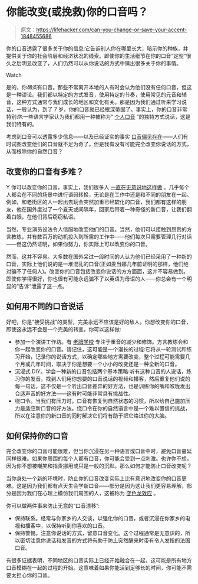 # 你能改变(或挽救)你的口音吗？

> 原文：<https://lifehacker.com/can-you-change-or-save-your-accent-1848455686>

你的口音透露了很多关于你的信息:它告诉别人你在哪里长大，暗示你的种族，并提供关于你的社会阶层和经济状况的线索。即使你的生活细节在你的口音“定型”很久之后明显改变了，人们仍然可以从你说话的方式中猜出很多关于你的事情。

Watch

是的，你*确实*有口音。那些不常离开本地的人有时会认为他们没有任何口音，但这是一种谬论。我们都以特定的方式发音，使用特定的节奏，使用常见的元音和辅音，这种方式通常与我们成长的地区和文化有关。那是因为我们通过听来学习说话，一般认为，到了 7 岁，你的口音就已经根深蒂固了。事实上，你的口音非常特别*你*:一些语言学家认为我们都用一种被称为“ [个人口音](https://www.babbel.com/en/magazine/what-is-an-idiolect) ”的独特方式说话，这是我们特有的。

考虑到口音可以透露多少信息——以及已经证实的事实 [口音偏见存在](https://www.forbes.com/sites/pragyaagarwaleurope/2018/12/30/bias-is-your-accent-holding-you-back/?sh=3519d3fd1b5a)——人们有时试图改变他们的口音就不足为奇了。但是我有没有可能完全改变你说话的方式，从而根除你的自然口音？

## 改变你的口音有多难？

Y 你可以改变你的口音，事实上，我们很多人 [一直在无意识地这样做](https://www.esquire.com/uk/culture/news/a6844/heres-why-your-accent-keeps-changing-depending-who-youre-with/) 。几乎每个人都会在不同的场景中进行语码转换，无论是在工作中还是和不同的朋友在一起。例如，和老街区的人一起出去玩会突然加重已经软化的口音，我们都有这样的朋友，他在国外度过了一个夏天或间隔年，回家后带着一种奇怪的新口音，让我们翻着白眼，在他们背后窃窃私语。

当然，专业演员设法令人信服地改变他们的口音。当然，他们可以接触到昂贵的方言教练，并有数百万的动机投入到所需的工作中——他们每次只需要管理几行对话——但这仍然证明，如果你努力，你实际上可以改变你的口音。

然而，这并不容易。大多数在国外呆过一段时间的人认为他们已经采用了一种新的口音，实际上他们说的是一堆混乱的口音(正如麦当娜几年前证明的那样，他们绝对骗不了任何人)。改变你的口音包括改变你说话的方方面面，这并不容易做到。即使你学得很好，你也很有可能永远骗不了以英语为母语的人——你总会有一个明显的“告诉”泄露了这一点。

## 如何用不同的口音说话

好吧，你是“接受挑战”的类型，完美永远不应该是好的敌人。你想改变你的口音，即使这永远不会是一个完美的转变。你可以这样做:

*   参加一个演讲工作坊。有 [老牌学校](https://www.theguardian.com/society/2019/mar/20/ugly-rise-accent-softening-people-changing-their-voices) 专注于重音的减少和修饰。方言教练会和你一起改变你的口音。请记住，这可能是一个漫长的过程:它将从一轮测试和练习开始，记录你的说话方式，以确定哪些地方需要改变，整个过程可能需要几个月或几年时间，取决于你是想要一个小小的改变还是一种全新的口音。
*   沉浸式 DIY。学会一种新的口音包括两个基本策略:听有这种口音的人说话，练习你的发音。找到人们用你想要的口音说话的视频和播客，然后重复他们说的每一句话，这不仅是一个听出口音差异的好方法，也是训练你的嘴和喉咙发出合适声音的好方法——这有时可能非常具有挑战性。
*   绕口令。当我们有压力时，口音有恢复到自然状态的习惯，所以给自己施加压力是适应新口音的好方法。绕口令在你的自然语言中是一个难以置信的挑战，所以在注意你的新口音的同时解决它们将有助于把它烙进你的大脑。

## 如何保持你的口音

完全改变你的口音可能很难，但当你沉浸在另一种语言或口音中时，避免口音蔓延同样很难。如果你周围的每个人都有口音，你可能会受到一点刺激。也许你不想，因为你不想被嘲笑和指责挪用或只是一般的沉默。那么如何才能防止口音改变呢？

当你身处一个新的环境时，防止你的口音改变实际上比有意识地改变你的口音更难。这是因为我们都有点天生会学新口音——部分是因为这让我们更容易理解，部分是因为我们在心理上模仿我们周围的人，这被称为 [变色龙效应](https://www.psychologytoday.com/intl/articles/199911/were-all-copycats) 。

你可以做两件事来防止无意的“口音漂移”:

*   保持联系。经常与你家乡的人交谈，以强化你的口音，或者沉浸在你家乡的电视和播客中，以保持听到你喜欢的口音。
*   保持警惕。注意你说话的方式，留意口音变化。这个过程通常是无意识的，所以密切注意你说话和发音的方式将有助于防止突然醒来时带有令人发指的法国口音。

有很多证据表明，不同地区的口音实际上已经开始融合在一起，这可能是所有地方口音模糊在一起的过程的开始。这意味着如果你能活到足够长的时间，你可能不需要太担心你的口音。